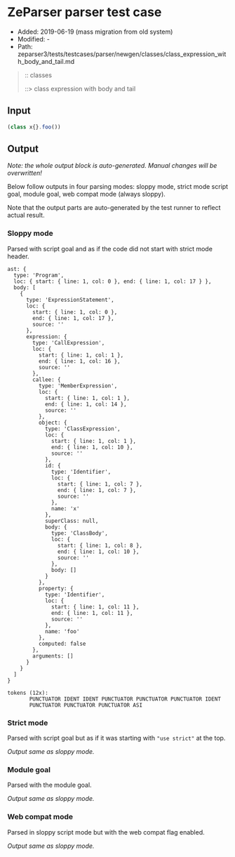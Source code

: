 # ZeParser parser test case

- Added: 2019-06-19 (mass migration from old system)
- Modified: -
- Path: zeparser3/tests/testcases/parser/newgen/classes/class_expression_with_body_and_tail.md

> :: classes
>
> ::> class expression with body and tail

## Input

`````js
(class x{}.foo())
`````

## Output

_Note: the whole output block is auto-generated. Manual changes will be overwritten!_

Below follow outputs in four parsing modes: sloppy mode, strict mode script goal, module goal, web compat mode (always sloppy).

Note that the output parts are auto-generated by the test runner to reflect actual result.

### Sloppy mode

Parsed with script goal and as if the code did not start with strict mode header.

`````
ast: {
  type: 'Program',
  loc: { start: { line: 1, col: 0 }, end: { line: 1, col: 17 } },
  body: [
    {
      type: 'ExpressionStatement',
      loc: {
        start: { line: 1, col: 0 },
        end: { line: 1, col: 17 },
        source: ''
      },
      expression: {
        type: 'CallExpression',
        loc: {
          start: { line: 1, col: 1 },
          end: { line: 1, col: 16 },
          source: ''
        },
        callee: {
          type: 'MemberExpression',
          loc: {
            start: { line: 1, col: 1 },
            end: { line: 1, col: 14 },
            source: ''
          },
          object: {
            type: 'ClassExpression',
            loc: {
              start: { line: 1, col: 1 },
              end: { line: 1, col: 10 },
              source: ''
            },
            id: {
              type: 'Identifier',
              loc: {
                start: { line: 1, col: 7 },
                end: { line: 1, col: 7 },
                source: ''
              },
              name: 'x'
            },
            superClass: null,
            body: {
              type: 'ClassBody',
              loc: {
                start: { line: 1, col: 8 },
                end: { line: 1, col: 10 },
                source: ''
              },
              body: []
            }
          },
          property: {
            type: 'Identifier',
            loc: {
              start: { line: 1, col: 11 },
              end: { line: 1, col: 11 },
              source: ''
            },
            name: 'foo'
          },
          computed: false
        },
        arguments: []
      }
    }
  ]
}

tokens (12x):
       PUNCTUATOR IDENT IDENT PUNCTUATOR PUNCTUATOR PUNCTUATOR IDENT
       PUNCTUATOR PUNCTUATOR PUNCTUATOR ASI
`````

### Strict mode

Parsed with script goal but as if it was starting with `"use strict"` at the top.

_Output same as sloppy mode._

### Module goal

Parsed with the module goal.

_Output same as sloppy mode._

### Web compat mode

Parsed in sloppy script mode but with the web compat flag enabled.

_Output same as sloppy mode._
